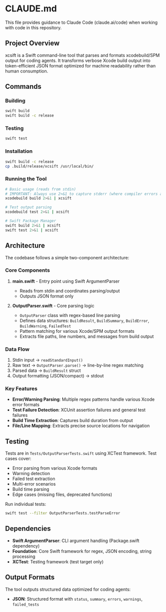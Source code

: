 # CLAUDE.md

This file provides guidance to Claude Code (claude.ai/code) when working with code in this repository.

## Project Overview

xcsift is a Swift command-line tool that parses and formats xcodebuild/SPM output for coding agents. It transforms verbose Xcode build output into token-efficient JSON format optimized for machine readability rather than human consumption.

## Commands

### Building
```bash
swift build
swift build -c release
```

### Testing
```bash
swift test
```

### Installation
```bash
swift build -c release
cp .build/release/xcsift /usr/local/bin/
```

### Running the Tool
```bash
# Basic usage (reads from stdin)
# IMPORTANT: Always use 2>&1 to capture stderr (where compiler errors are written)
xcodebuild build 2>&1 | xcsift

# Test output parsing
xcodebuild test 2>&1 | xcsift

# Swift Package Manager
swift build 2>&1 | xcsift
swift test 2>&1 | xcsift
```

## Architecture

The codebase follows a simple two-component architecture:

### Core Components

1. **main.swift** - Entry point using Swift ArgumentParser
   - Reads from stdin and coordinates parsing/output
   - Outputs JSON format only

2. **OutputParser.swift** - Core parsing logic
   - `OutputParser` class with regex-based line parsing
   - Defines data structures: `BuildResult`, `BuildSummary`, `BuildError`, `BuildWarning`, `FailedTest`
   - Pattern matching for various Xcode/SPM output formats
   - Extracts file paths, line numbers, and messages from build output

### Data Flow
1. Stdin input → `readStandardInput()`
2. Raw text → `OutputParser.parse()` → line-by-line regex matching
3. Parsed data → `BuildResult` struct
4. Output formatting (JSON/compact) → stdout

### Key Features
- **Error/Warning Parsing**: Multiple regex patterns handle various Xcode error formats
- **Test Failure Detection**: XCUnit assertion failures and general test failures
- **Build Time Extraction**: Captures build duration from output
- **File/Line Mapping**: Extracts precise source locations for navigation

## Testing

Tests are in `Tests/OutputParserTests.swift` using XCTest framework. Test cases cover:
- Error parsing from various Xcode formats
- Warning detection
- Failed test extraction
- Multi-error scenarios
- Build time parsing
- Edge cases (missing files, deprecated functions)

Run individual tests:
```bash
swift test --filter OutputParserTests.testParseError
```

## Dependencies

- **Swift ArgumentParser**: CLI argument handling (Package.swift dependency)
- **Foundation**: Core Swift framework for regex, JSON encoding, string processing
- **XCTest**: Testing framework (test target only)

## Output Formats

The tool outputs structured data optimized for coding agents:

- **JSON**: Structured format with `status`, `summary`, `errors`, `warnings`, `failed_tests`